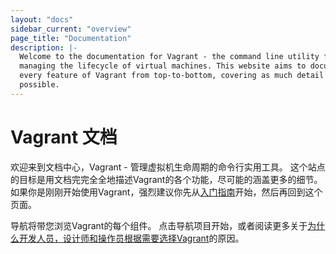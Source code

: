 ```yaml
---
layout: "docs"
sidebar_current: "overview"
page_title: "Documentation"
description: |-
  Welcome to the documentation for Vagrant - the command line utility for
  managing the lifecycle of virtual machines. This website aims to document
  every feature of Vagrant from top-to-bottom, covering as much detail as
  possible.  
---
```


# Vagrant 文档

欢迎来到文档中心，Vagrant - 管理虚拟机生命周期的命令行实用工具。
这个站点的目标是用文档完完全全地描述Vagrant的各个功能，尽可能的涵盖更多的细节。
如果你是刚刚开始使用Vagrant，强烈建议你先从[入门指南](/intro/getting-started/index.html)开始，然后再回到这个页面。

导航将带您浏览Vagrant的每个组件。 点击导航项目开始，或者阅读更多关于[为什么开发人员，设计师和操作员根据需要选择Vagrant](/intro/index.html)的原因。
